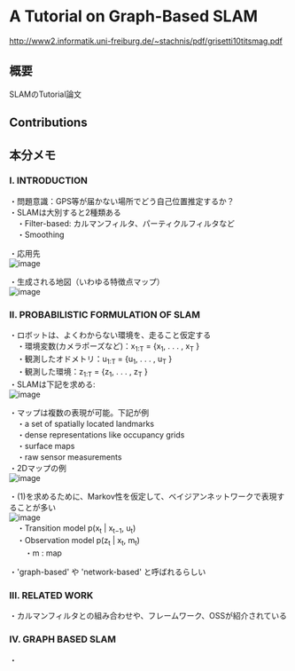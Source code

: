 # A Tutorial on Graph-Based SLAM  
http://www2.informatik.uni-freiburg.de/~stachnis/pdf/grisetti10titsmag.pdf

## 概要
SLAMのTutorial論文  

## Contributions  
  
## 本分メモ
  
### I. INTRODUCTION  
・問題意識：GPS等が届かない場所でどう自己位置推定するか？   
・SLAMは大別すると2種類ある  
　・Filter-based: カルマンフィルタ、パーティクルフィルタなど  
　・Smoothing  
  
・応用先  
![image](https://user-images.githubusercontent.com/30098187/81770885-80c15c00-951c-11ea-9cc1-4939f0b4f3d3.png)  
  
・生成される地図（いわゆる特徴点マップ）  
![image](https://user-images.githubusercontent.com/30098187/81770977-bf571680-951c-11ea-8b8d-1a9214bde342.png)  
  
### II. PROBABILISTIC FORMULATION OF SLAM  
・ロボットは、よくわからない環境を、走ること仮定する  
　・環境変数(カメラポーズなど)：x<sub>1:T</sub> = {x<sub>1</sub>, . . . , x<sub>T</sub> }  
　・観測したオドメトリ：u<sub>1:T</sub> = {u<sub>1</sub>, . . . , u<sub>T</sub> }  
　・観測した環境：z<sub>1:T</sub> = {z<sub>1</sub>, . . . , z<sub>T</sub> }  
・SLAMは下記を求める:  
![image](https://user-images.githubusercontent.com/30098187/81771423-e235fa80-951d-11ea-970e-719f34d293e3.png)  
  
・マップは複数の表現が可能。下記が例  
　・a set of spatially located landmarks  
　・dense representations like occupancy grids  
　・surface maps  
　・raw sensor measurements  
・2Dマップの例  
![image](https://user-images.githubusercontent.com/30098187/81771883-2970bb00-951f-11ea-96c4-cee7dd3fbbf7.png)  
  
・(1)を求めるために、Markov性を仮定して、ベイジアンネットワークで表現することが多い  
![image](https://user-images.githubusercontent.com/30098187/81771912-50c78800-951f-11ea-8702-fbe99f582b51.png)  
　・Transition model p(x<sub>t</sub> | x<sub>t−1</sub>, u<sub>t</sub>)  
　・Observation model p(z<sub>t</sub> | x<sub>t</sub>, m<sub>t</sub>)  
　　・m : map  
  
・'graph-based' や 'network-based' と呼ばれるらしい  
  
### III. RELATED WORK  
・カルマンフィルタとの組み合わせや、フレームワーク、OSSが紹介されている  
  
### IV. GRAPH BASED SLAM
・  
